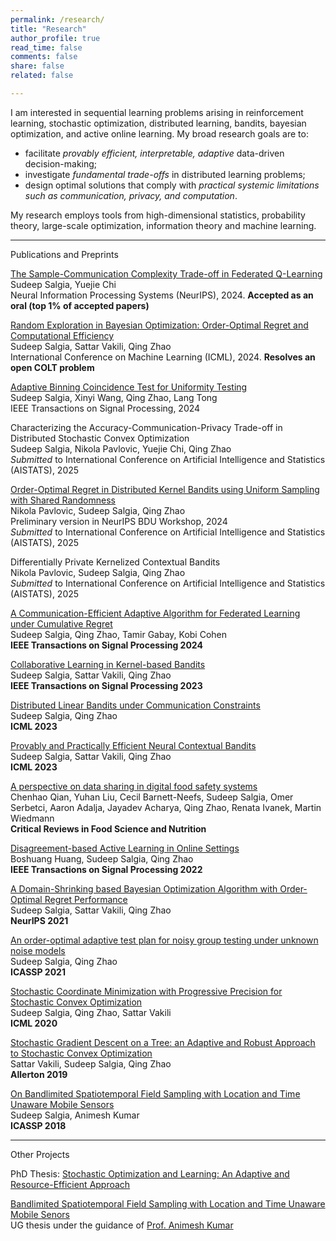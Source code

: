 ```yaml
---
permalink: /research/
title: "Research"
author_profile: true
read_time: false
comments: false
share: false
related: false

---
```


I am interested in sequential learning problems arising in reinforcement learning, stochastic optimization, distributed learning, bandits, bayesian optimization, and active online learning. My broad research goals are to:
 
- facilitate _provably efficient, interpretable, adaptive_ data-driven decision-making;
- investigate _fundamental trade-offs_ in distributed learning problems;
- design optimal solutions that comply with _practical systemic limitations such as communication, privacy, and computation_.

My research employs tools from high-dimensional statistics, probability theory, large-scale optimization, information theory and machine learning.
<!-- You can find my detailed Research Statement [here](https://sudeepsalgia.github.io/assets/Research_Statement.pdf). -->

---

Publications and Preprints

[The Sample-Communication Complexity Trade-off in Federated Q-Learning](https://arxiv.org/abs/2408.16981)     
Sudeep Salgia, Yuejie Chi    
Neural Information Processing Systems (NeurIPS), 2024. **Accepted as an oral (top $1\%$ of accepted papers)**        

[Random Exploration in Bayesian Optimization: Order-Optimal Regret and Computational Efficiency](https://arxiv.org/abs/2310.15351)            
Sudeep Salgia, Sattar Vakili, Qing Zhao             
International Conference on Machine Learning (ICML), 2024. **Resolves an open COLT problem**      

[Adaptive Binning Coincidence Test for Uniformity Testing](https://arxiv.org/abs/2110.06325)           
Sudeep Salgia, Xinyi Wang, Qing Zhao, Lang Tong          
IEEE Transactions on Signal Processing, 2024      

Characterizing the Accuracy-Communication-Privacy Trade-off in Distributed Stochastic Convex Optimization    
Sudeep Salgia, Nikola Pavlovic, Yuejie Chi, Qing Zhao    
*Submitted* to International Conference on Artificial Intelligence and Statistics (AISTATS), 2025      

[Order-Optimal Regret in Distributed Kernel Bandits using Uniform Sampling with Shared Randomness](https://arxiv.org/abs/2402.13182)    
Nikola Pavlovic, Sudeep Salgia, Qing Zhao     
Preliminary version in NeurIPS BDU Workshop, 2024     
*Submitted* to International Conference on Artificial Intelligence and Statistics (AISTATS), 2025      

Differentially Private Kernelized Contextual Bandits    
Nikola Pavlovic, Sudeep Salgia, Qing Zhao       
*Submitted* to International Conference on Artificial Intelligence and Statistics (AISTATS), 2025     


[A Communication-Efficient Adaptive Algorithm for Federated Learning under Cumulative Regret](https://arxiv.org/abs/2301.08869)       
Sudeep Salgia, Qing Zhao, Tamir Gabay, Kobi Cohen            
**IEEE Transactions on Signal Processing 2024**            

[Collaborative Learning in Kernel-based Bandits](https://arxiv.org/abs/2207.07948)       
Sudeep Salgia, Sattar Vakili, Qing Zhao        
**IEEE Transactions on Signal Processing 2023**     

[Distributed Linear Bandits under Communication Constraints](https://arxiv.org/abs/2211.02212)     
Sudeep Salgia, Qing Zhao       
**ICML 2023**            

[Provably and Practically Efficient Neural Contextual Bandits](https://arxiv.org/abs/2206.00099)                                 			
Sudeep Salgia, Sattar Vakili, Qing Zhao      
**ICML 2023**      

[A perspective on data sharing in digital food safety systems](https://www.tandfonline.com/doi/pdf/10.1080/10408398.2022.2103086)           
Chenhao Qian, Yuhan Liu, Cecil Barnett-Neefs, Sudeep Salgia, Omer Serbetci, Aaron Adalja, Jayadev Acharya, Qing Zhao, Renata Ivanek, Martin Wiedmann       
**Critical Reviews in Food Science and Nutrition**             

[Disagreement-based Active Learning in Online Settings](https://arxiv.org/abs/1904.09056)        
Boshuang Huang, Sudeep Salgia, Qing Zhao       
**IEEE Transactions on Signal Processing 2022**        

[A Domain-Shrinking based Bayesian Optimization Algorithm with Order-Optimal Regret Performance](https://arxiv.org/abs/2010.13997)         
Sudeep Salgia, Sattar Vakili, Qing Zhao        
**NeurIPS 2021**      

[An order-optimal adaptive test plan for noisy group testing under unknown noise models](https://ieeexplore.ieee.org/document/9414111)      
Sudeep Salgia, Qing Zhao        
**ICASSP 2021**     

[Stochastic Coordinate Minimization with Progressive Precision for Stochastic Convex Optimization](https://arxiv.org/abs/2003.05482)				   
Sudeep Salgia, Qing Zhao, Sattar Vakili   
**ICML 2020**   

[Stochastic Gradient Descent on a Tree: an Adaptive and Robust Approach to Stochastic Convex Optimization](https://arxiv.org/abs/2003.05482)   
Sattar Vakili, Sudeep Salgia, Qing Zhao      
**Allerton 2019**   

[On Bandlimited Spatiotemporal Field Sampling with Location and Time Unaware Mobile Sensors](https://arxiv.org/abs/1710.09454)   
Sudeep Salgia, Animesh Kumar    
**ICASSP 2018**   

<!-----

Preprints    
     

[Random Exploration in Bayesian Optimization: Order-Optimal Regret and Computational Efficiency](https://arxiv.org/abs/2310.15351)       
Sudeep Salgia, Sattar Vakili, Qing Zhao           

[As Easy as ABC: Adaptive Binning Coincidence Test for Uniformity Testing](https://arxiv.org/abs/2110.06325)                           	
Sudeep Salgia, Qing Zhao, Lang Tong               

[Spatial Field estimation from Samples taken at Unknown Locations generated by an Unknown Autoregressive Process](https://arxiv.org/abs/1710.09451)  
Sudeep Salgia, Animesh Kumar -->

--- 

Other Projects

PhD Thesis: [Stochastic Optimization and Learning: An Adaptive and Resource-Efficient Approach](https://sudeepsalgia.github.io/_files/PhD_Thesis_Sudeep_Salgia.pdf)               

[Bandlimited Spatiotemporal Field Sampling with Location and Time Unaware Mobile Senors](https://sudeepsalgia.github.io/_files/UG_thesis_Sudeep_Salgia.pdf)  
UG thesis under the guidance of [Prof. Animesh Kumar](https://www.ee.iitb.ac.in/~animesh/)


